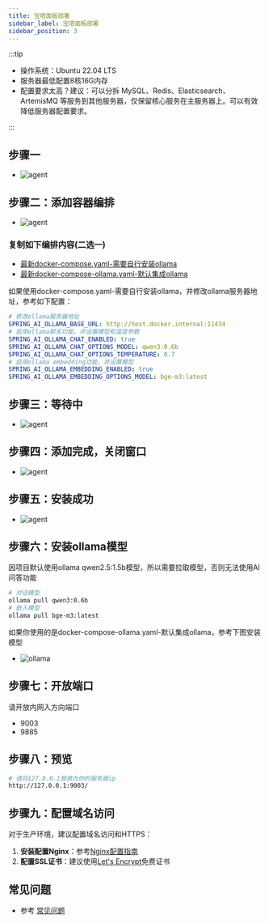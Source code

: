 ```yaml
---
title: 宝塔面板部署
sidebar_label: 宝塔面板部署
sidebar_position: 3
---
```


:::tip

- 操作系统：Ubuntu 22.04 LTS
- 服务器最低配置8核16G内存
- 配置要求太高？建议：可以分拆 MySQL、Redis、Elasticsearch、ArtemisMQ 等服务到其他服务器，仅保留核心服务在主服务器上。可以有效降低服务器配置要求。

:::

## 步骤一

- ![agent](/img/deploy/baota/baota_1.png)

## 步骤二：添加容器编排

- ![agent](/img/deploy/baota/baota_2.png)

### 复制如下编排内容(二选一)

- [最新docker-compose.yaml-需要自行安装ollama](https://gitee.com/270580156/weiyu/blob/main/deploy/docker/docker-compose.yaml)
- [最新docker-compose-ollama.yaml-默认集成ollama](https://gitee.com/270580156/weiyu/blob/main/deploy/docker/docker-compose-ollama.yaml)

如果使用docker-compose.yaml-需要自行安装ollama，并修改ollama服务器地址，参考如下配置：

```yaml
# 修改ollama服务器地址
SPRING_AI_OLLAMA_BASE_URL: http://host.docker.internal:11434
# 启用ollama聊天功能，并设置模型和温度参数
SPRING_AI_OLLAMA_CHAT_ENABLED: true
SPRING_AI_OLLAMA_CHAT_OPTIONS_MODEL: qwen3:0.6b
SPRING_AI_OLLAMA_CHAT_OPTIONS_TEMPERATURE: 0.7
# 启用ollama embedding功能，并设置模型
SPRING_AI_OLLAMA_EMBEDDING_ENABLED: true
SPRING_AI_OLLAMA_EMBEDDING_OPTIONS_MODEL: bge-m3:latest
```

## 步骤三：等待中

- ![agent](/img/deploy/baota/baota_3.png)

## 步骤四：添加完成，关闭窗口

- ![agent](/img/deploy/baota/baota_4.png)

## 步骤五：安装成功

- ![agent](/img/deploy/baota/baota_5.png)

## 步骤六：安装ollama模型

因项目默认使用ollama qwen2.5:1.5b模型，所以需要拉取模型，否则无法使用AI问答功能

```bash
# 对话模型
ollama pull qwen3:0.6b
# 嵌入模型
ollama pull bge-m3:latest
```

如果你使用的是docker-compose-ollama.yaml-默认集成ollama，参考下图安装模型

- ![ollama](/img/deploy/baota/baota-ollama.png)

## 步骤七：开放端口

请开放内网入方向端口

- 9003
- 9885

## 步骤八：预览

```bash
# 请将127.0.0.1替换为你的服务器ip
http://127.0.0.1:9003/
```

## 步骤九：配置域名访问

对于生产环境，建议配置域名访问和HTTPS：

1. **安装配置Nginx**：参考[Nginx配置指南](./depend/nginx.md)
2. **配置SSL证书**：建议使用[Let's Encrypt](./depend/letsencrypt.md)免费证书

## 常见问题

- 参考 [常见问题](/docs/faq)
